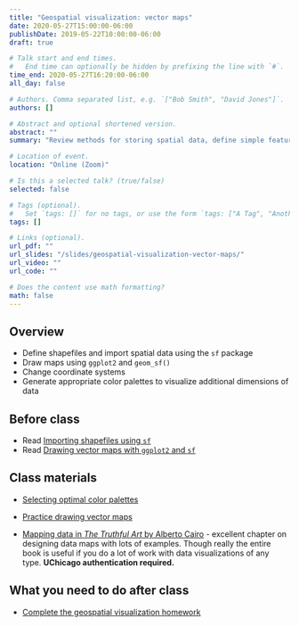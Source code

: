 ```yaml
---
title: "Geospatial visualization: vector maps"
date: 2020-05-27T15:00:00-06:00
publishDate: 2019-05-22T10:00:00-06:00
draft: true

# Talk start and end times.
#   End time can optionally be hidden by prefixing the line with `#`.
time_end: 2020-05-27T16:20:00-06:00
all_day: false

# Authors. Comma separated list, e.g. `["Bob Smith", "David Jones"]`.
authors: []

# Abstract and optional shortened version.
abstract: ""
summary: "Review methods for storing spatial data, define simple features data frames, and construct vector maps in ggplot2."

# Location of event.
location: "Online (Zoom)"

# Is this a selected talk? (true/false)
selected: false

# Tags (optional).
#   Set `tags: []` for no tags, or use the form `tags: ["A Tag", "Another Tag"]` for one or more tags.
tags: []

# Links (optional).
url_pdf: ""
url_slides: "/slides/geospatial-visualization-vector-maps/"
url_video: ""
url_code: ""

# Does the content use math formatting?
math: false
---
```




## Overview

* Define shapefiles and import spatial data using the `sf` package
* Draw maps using `ggplot2` and `geom_sf()`
* Change coordinate systems
* Generate appropriate color palettes to visualize additional dimensions of data

## Before class

* Read [Importing shapefiles using `sf`](/notes/simple-features/)
* Read [Drawing vector maps with `ggplot2` and `sf`](/notes/vector-maps/)

## Class materials

* [Selecting optimal color palettes](/notes/optimal-color-palettes/)
* [Practice drawing vector maps](/notes/vector-maps-practice/)

* [Mapping data in *The Truthful Art* by Alberto Cairo](http://proquestcombo.safaribooksonline.com.proxy.uchicago.edu/book/databases-and-reporting-tools/9780133440492/part-iii-functional/ch10_html) - excellent chapter on designing data maps with lots of examples. Though really the entire book is useful if you do a lot of work with data visualizations of any type. **UChicago authentication required.**

## What you need to do after class

* [Complete the geospatial visualization homework](/homework/geospatial-viz/)
